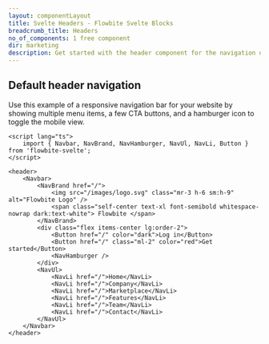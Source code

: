 ```yaml
---
layout: componentLayout
title: Svelte Headers - Flowbite Svelte Blocks
breadcrumb_title: Headers
no_of_components: 1 free component
dir: marketing
description: Get started with the header component for the navigation of a website featuring multi-level dropdowns, mega-menus, search bars, language selectors, and more.
---
```


## Default header navigation

Use this example of a responsive navigation bar for your website by showing multiple menu items, a few CTA buttons, and a hamburger icon to toggle the mobile view.

```svelte example
<script lang="ts">
	import { Navbar, NavBrand, NavHamburger, NavUl, NavLi, Button } from 'flowbite-svelte';
</script>

<header>
	<Navbar>
		<NavBrand href="/">
			<img src="/images/logo.svg" class="mr-3 h-6 sm:h-9" alt="Flowbite Logo" />
			<span class="self-center text-xl font-semibold whitespace-nowrap dark:text-white"> Flowbite </span>
		</NavBrand>
		<div class="flex items-center lg:order-2">
			<Button href="/" color="dark">Log in</Button>
			<Button href="/" class="ml-2" color="red">Get started</Button>
			<NavHamburger />
		</div>
		<NavUl>
			<NavLi href="/">Home</NavLi>
			<NavLi href="/">Company</NavLi>
			<NavLi href="/">Marketplace</NavLi>
			<NavLi href="/">Features</NavLi>
			<NavLi href="/">Team</NavLi>
			<NavLi href="/">Contact</NavLi>
		</NavUl>
	</Navbar>
</header>
```
